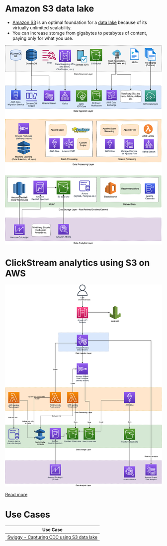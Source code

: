 # Amazon S3 data lake
- [Amazon S3](https://docs.aws.amazon.com/whitepapers/latest/building-data-lakes/amazon-s3-data-lake-storage-platform.html) is an optimal foundation for a [data lake](../../../../1_HLDDesignComponents/5_BigDataComponents/StorageDBs/DataLake.md) because of its virtually unlimited scalability.
- You can increase storage from gigabytes to petabytes of content, paying only for what you use.

![](../../../../3_HLDDesignProblems/AWSModernDataArchitecture/AWS-Data-Architecture-ETL-OLTP-OLAP-DataLake.png)

# ClickStream analytics using S3 on AWS

![](../../../../3_HLDDesignProblems/AWSClickStreamAnalytics/AWSClickStreamAnalytic.png)

[Read more](../../../../3_HLDDesignProblems/AWSClickStreamAnalytics/Readme.md)

# Use Cases

| Use Case                                                                                                           |
|--------------------------------------------------------------------------------------------------------------------|
| [Swiggy - Capturing CDC using S3 data lake](../../../../3_HLDDesignProblems/FoodOrderingZomatoSwiggyDesign/SwiggyTechStack.md) |

